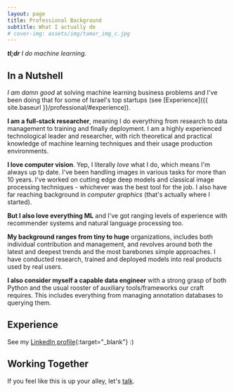 ```yaml
---
layout: page
title: Professional Background
subtitle: What I actually do
# cover-img: assets/img/tamar_img_c.jpg
---
```


***tl;dr** I do machine learning.*

## In a Nutshell

*I am damn good* at solving machine learning business problems and I've been doing that for some of Israel's top startups (see [Experience]({{ site.baseurl }}/professional/#experience)).

**I am a full-stack researcher**, meaning I do everything from research to data management to training and finally deployment. I am a highly experienced technological leader and researcher, with rich theoretical and practical knowledge of machine learning techniques and their usage production environments.

**I love computer vision**. Yep, I literally *love* what I do, which means I'm always up tp date. I've been handling images in various tasks for more than 10 years. I've worked on cutting edge deep models and classical image processing techniques - whichever was the best tool for the job. I also have far reaching background in *computer graphics* (that's actually where I started).

**But I also love everything ML** and I've got ranging levels of experience with recommender systems and natural language processing too.

**My background ranges from tiny to huge** organizations, includes both individual contribution and management, and revolves around both the latest and deepest trends and the most barebones simple approaches. I have conducted research, trained and deployed models into real products used by real users.

**I also consider myself a capable data engineer** with a strong grasp of both Python and the usual rooster of auxiliary tools/frameworks our craft requires. This includes everything from managing annotation databases to querying them.

## Experience
See my [LinkedIn profile](https://www.linkedin.com/in/nir-ben-zvi/){:target="_blank"} :)

## Working Together

If you feel like this is up your alley, let's [talk](mailto:me@nirbenzvi.com).